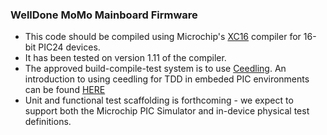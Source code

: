### WellDone MoMo Mainboard Firmware

* This code should be compiled using Microchip's [XC16](http://www.microchip.com/pagehandler/en_us/devtools/mplabxc/) compiler for 16-bit PIC24 devices.
* It has been tested on version 1.11 of the compiler.
* The approved build-compile-test system is to use [Ceedling](http://throwtheswitch.org/).  An introduction to using ceedling for TDD in embeded PIC environments can be found [HERE](http://spin.atomicobject.com/2012/10/22/getting-started-with-tdd-for-microchips-pics/)
* Unit and functional test scaffolding is forthcoming - we expect to support both the Microchip PIC Simulator and in-device physical test definitions.
